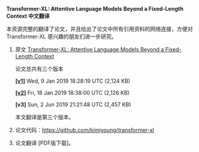 **Transformer-XL: Attentive Language Models Beyond a Fixed-Length Context 中文翻译**

本资源完整的翻译了论文，并且给出了论文中所有引用资料的网络连接，方便对 Transformer-XL 感兴趣的朋友们进一步研究。

1. 原文 [Transformer-XL: Attentive Language Models Beyond a Fixed-Length Context ](https://arxiv.org/abs/1901.02860)

   论文总共有三个版本

   **[[v1]](https://arxiv.org/abs/1901.02860v1)** Wed, 9 Jan 2019 18:28:19 UTC (2,124 KB)
   
   **[[v2]](https://arxiv.org/abs/1901.02860v2)** Fri, 18 Jan 2019 18:38:00 UTC (2,126 KB)
   
   **[v3]** Sun, 2 Jun 2019 21:21:48 UTC (2,457 KB)

   本文翻译是第三个版本。

2. 论文代码：https://github.com/kimiyoung/transformer-xl

3. 论文翻译 [PDF版下载]。

